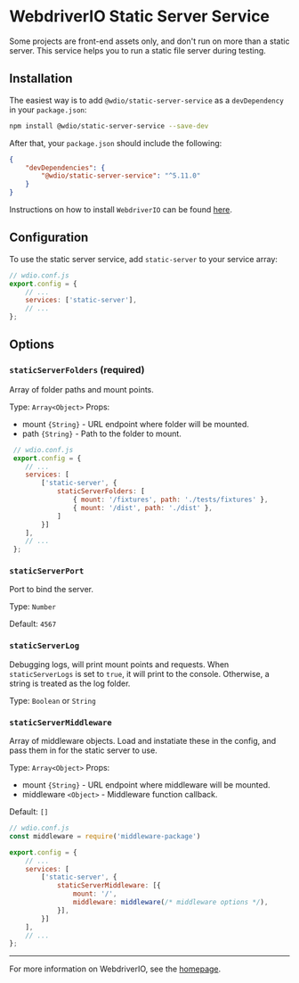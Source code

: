 WebdriverIO Static Server Service
=================================

Some projects are front-end assets only, and don't run on more than a static server. This service helps you to run a static file server during testing.

## Installation

The easiest way is to add `@wdio/static-server-service` as a `devDependency` in your `package.json`:

```bash
npm install @wdio/static-server-service --save-dev
```

After that, your `package.json` should include the following:

```json
{
    "devDependencies": {
        "@wdio/static-server-service": "^5.11.0"
    }
}
```

Instructions on how to install `WebdriverIO` can be found [here](https://webdriver.io/docs/gettingstarted.html).

## Configuration

To use the static server service, add `static-server` to your service array:

```js
// wdio.conf.js
export.config = {
    // ...
    services: ['static-server'],
    // ...
};
```

## Options

### `staticServerFolders` (required)

Array of folder paths and mount points.

Type: `Array<Object>`
Props:
 - mount `{String}` - URL endpoint where folder will be mounted.
 - path `{String}` - Path to the folder to mount.

``` javascript
 // wdio.conf.js
 export.config = {
    // ...
    services: [
        ['static-server', {
            staticServerFolders: [
                { mount: '/fixtures', path: './tests/fixtures' },
                { mount: '/dist', path: './dist' },
            ]
        }]
    ],
    // ...
 };
```

### `staticServerPort`

Port to bind the server.

Type: `Number`

Default: `4567`

### `staticServerLog`

Debugging logs, will print mount points and requests. When `staticServerLogs` is set to `true`, it will print to the console. Otherwise, a string is treated as the log folder.

Type: `Boolean` or `String`

### `staticServerMiddleware`

Array of middleware objects. Load and instatiate these in the config, and pass them in for the static server to use.

Type: `Array<Object>`
Props:
 - mount `{String}` - URL endpoint where middleware will be mounted.
 - middleware `<Object>` - Middleware function callback.

Default: `[]`

``` javascript
// wdio.conf.js
const middleware = require('middleware-package')

export.config = {
    // ...
    services: [
        ['static-server', {
            staticServerMiddleware: [{
                mount: '/',
                middleware: middleware(/* middleware options */),
            }],
        }]
    ],
    // ...
};
```

----

For more information on WebdriverIO, see the [homepage](http://webdriver.io).
